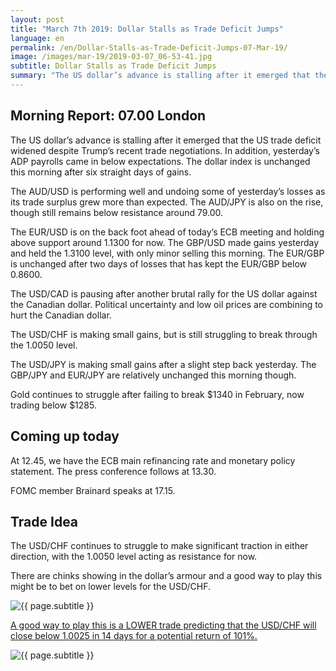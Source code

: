 ```yaml
---
layout: post
title: "March 7th 2019: Dollar Stalls as Trade Deficit Jumps"
language: en
permalink: /en/Dollar-Stalls-as-Trade-Deficit-Jumps-07-Mar-19/
image: /images/mar-19/2019-03-07_06-53-41.jpg
subtitle: Dollar Stalls as Trade Deficit Jumps
summary: "The US dollar’s advance is stalling after it emerged that the US trade deficit widened despite Trump’s recent trade negotiations. In addition, yesterday’s ADP payrolls came in below expectations. The dollar index is unchanged this morning after six straight days of gains"
---
```

## Morning Report: 07.00 London

The US dollar’s advance is stalling after it emerged that the US trade deficit widened despite Trump’s recent trade negotiations. In addition, yesterday’s ADP payrolls came in below expectations. The dollar index is unchanged this morning after six straight days of gains. 

The AUD/USD is performing well and undoing some of yesterday’s losses as its trade surplus grew more than expected. The AUD/JPY is also on the rise, though still remains below resistance around 79.00. 

The EUR/USD is on the back foot ahead of today’s ECB meeting and holding above support around 1.1300 for now. The GBP/USD made gains yesterday and held the 1.3100 level, with only minor selling this morning. The EUR/GBP is unchanged after two days of losses that has kept the EUR/GBP below 0.8600. 

The USD/CAD is pausing after another brutal rally for the US dollar against the Canadian dollar. Political uncertainty and low oil prices are combining to hurt the Canadian dollar. 

The USD/CHF is making small gains, but is still struggling to break through the 1.0050 level.

The USD/JPY is making small gains after a slight step back yesterday. The GBP/JPY and EUR/JPY are relatively unchanged this morning though. 

Gold continues to struggle after failing to break $1340 in February, now trading below $1285. 

## Coming up today

At 12.45, we have the ECB main refinancing rate and monetary policy statement. The press conference follows at 13.30. 

FOMC member Brainard speaks at 17.15. 

## Trade Idea

The USD/CHF continues to struggle to make significant traction in either direction, with the 1.0050 level acting as resistance for now. 

There are chinks showing in the dollar’s armour and a good way to play this might be to bet on lower levels for the USD/CHF.

<img class="post-image" src="{{ site.url }}/images/mar-19/2019-03-07_06-53-41.jpg" alt="{{ page.subtitle }}" title="{{ page.subtitle }}">

<a href="%LINK%%?currency=GBP&market=forex&underlying=frxUSDCHF&formname=higherlower&duration_amount=14&duration_units=d&amount=10&amount_type=stake&expiry_type=duration&barrier=1.0025" target="_blank" rel="noopener noreferrer nofollow">A good way to play this is a LOWER trade predicting that the USD/CHF will close below 1.0025 in 14 days for a potential return of 101%.</a>

<img class="post-image" src="{{ site.url }}/images/mar-19/2019-03-07_06-57-12.jpg" alt="{{ page.subtitle }}" title="{{ page.subtitle }}">